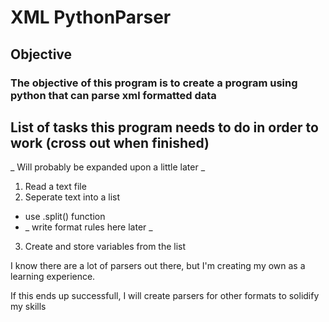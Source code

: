 # XML PythonParser
## Objective
### The objective of this program is to create a program using python that can parse xml formatted data

## List of tasks this program needs to do in order to work (cross out when finished)
_ Will probably be expanded upon a little later _
1. Read a text file
2. Seperate text into a list
  - use .split() function
  - _ write format rules here later _
3. Create and store variables from the list

I know there are a lot of parsers out there, but I'm creating my own as a learning experience.

If this ends up successfull, I will create parsers for other formats to solidify my skills


